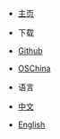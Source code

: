 - [主页](/)

- 下载
 - [Github](https://github.com/xuxueli/xxl-job/)
 - [OSChina](http://git.oschina.net/xuxueli0323/xxl-job)

- 语言
 - <a href="./" >中文</a>
 - <a href="./en" >English</a>
